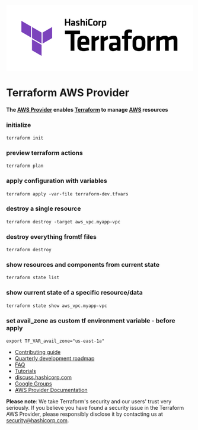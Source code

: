 ![](https://github.com/mvahdatkhah/terraform-aws-provider/blob/main/.github/terraform_logo_light.svg)

# Terraform AWS Provider

#### The [AWS Provider](https://registry.terraform.io/providers/hashicorp/aws/latest/docs) enables [Terraform](https://www.terraform.io/) to manage [AWS](https://aws.amazon.com/) resources

### initialize

    terraform init

### preview terraform actions

    terraform plan

### apply configuration with variables

    terraform apply -var-file terraform-dev.tfvars

### destroy a single resource

    terraform destroy -target aws_vpc.myapp-vpc

### destroy everything fromtf files

    terraform destroy

### show resources and components from current state

    terraform state list

### show current state of a specific resource/data

    terraform state show aws_vpc.myapp-vpc

### set avail_zone as custom tf environment variable - before apply

    export TF_VAR_avail_zone="us-east-1a"

- [Contributing guide](https://hashicorp.github.io/terraform-provider-aws/)
- [Quarterly development roadmap](https://github.com/hashicorp/terraform-provider-aws/blob/main/ROADMAP.md)
- [FAQ](https://hashicorp.github.io/terraform-provider-aws/faq/)
- [Tutorials](https://developer.hashicorp.com/terraform/tutorials/aws-get-started)
- [discuss.hashicorp.com](https://discuss.hashicorp.com/c/terraform-providers/tf-aws/33)
- [Google Groups](https://groups.google.com/g/terraform-tool)
- [AWS Provider Documentation](https://registry.terraform.io/providers/hashicorp/aws/latest/docs)

**Please note**: We take Terraform's security and our users' trust very seriously. If you believe you have found a security issue in the Terraform AWS Provider, please responsibly disclose it by contacting us at <security@hashicorp.com>.
